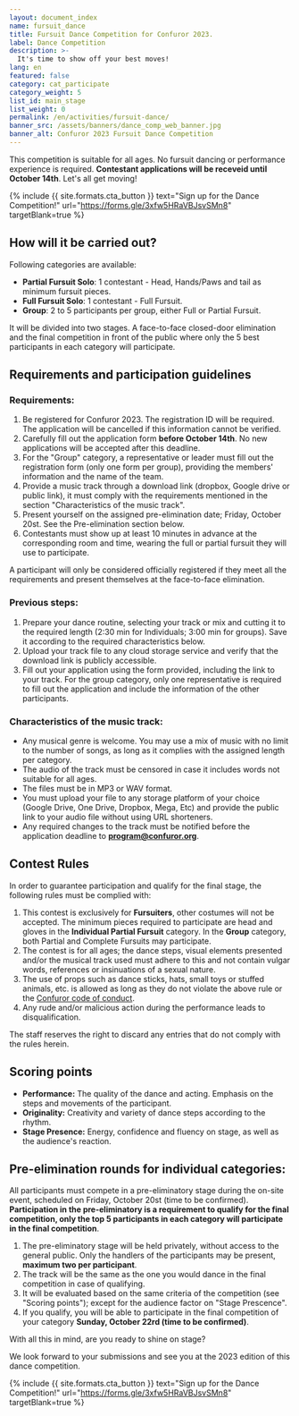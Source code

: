 ```yaml
---
layout: document_index
name: fursuit_dance
title: Fursuit Dance Competition for Confuror 2023.
label: Dance Competition
description: >-
  It's time to show off your best moves!
lang: en
featured: false
category: cat_participate
category_weight: 5
list_id: main_stage
list_weight: 0
permalink: /en/activities/fursuit-dance/
banner_src: /assets/banners/dance_comp_web_banner.jpg
banner_alt: Confuror 2023 Fursuit Dance Competition
---
```


This competition is suitable for all ages. No fursuit dancing or performance experience is required. **Contestant applications will be receveid until October 14th**. Let's all get moving!

{%
  include {{ site.formats.cta_button }}
  text="Sign up for the Dance Competition!"
  url="https://forms.gle/3xfw5HRaVBJsvSMn8"
  targetBlank=true
%}

## How will it be carried out?

Following categories are available:
- **Partial Fursuit Solo**: 1 contestant - Head, Hands/Paws and tail as minimum fursuit pieces.
- **Full Fursuit Solo**: 1 contestant - Full Fursuit.
- **Group**: 2 to 5 participants per group, either Full or Partial Fursuit.

It will be divided into two stages. A face-to-face closed-door elimination and the final competition in front of the public where only the 5 best participants in each category will participate.


## Requirements and participation guidelines

### Requirements:
1. Be registered for Confuror 2023. The registration ID will be required. The application will be cancelled if this information cannot be verified.
2. Carefully fill out the application form **before October 14th**. No new applications will be accepted after this deadline.
3. For the "Group" category, a representative or leader must fill out the registration form (only one form per group), providing the members' information and the name of the team.
4. Provide a music track through a download link (dropbox, Google drive or public link), it must comply with the requirements mentioned in the section "Characteristics of the music track".
5. Present yourself on the assigned pre-elimination date; Friday, October 20st. See the Pre-elimination section below.
7. Contestants must show up at least 10 minutes in advance at the corresponding room and time, wearing the full or partial fursuit they will use to participate.

A participant will only be considered officially registered if they meet all the requirements and present themselves at the face-to-face elimination.

### Previous steps:
1. Prepare your dance routine, selecting your track or mix and cutting it to the required length (2:30 min for Individuals; 3:00 min for groups). Save it according to the required characteristics below.
2. Upload your track file to any cloud storage service and verify that the download link is publicly accessible.
3. Fill out your application using the form provided, including the link to your track. For the group category, only one representative is required to fill out the application and include the information of the other participants.

### Characteristics of the music track:
- Any musical genre is welcome. You may use a mix of music with no limit to the number of songs, as long as it complies with the assigned length per category.
- The audio of the track must be censored in case it includes words not suitable for all ages.
- The files must be in MP3 or WAV format.
- You must upload your file to any storage platform of your choice (Google Drive, One Drive, Dropbox, Mega, Etc) and provide the public link to your audio file without using URL shorteners.
- Any required changes to the track must be notified before the application deadline to **program@confuror.org**.

## Contest Rules
In order to guarantee participation and qualify for the final stage, the following rules must be complied with:

1. This contest is exclusively for **Fursuiters**, other costumes will not be accepted. The minimum pieces required to participate are head and gloves in the **Individual Partial Fursuit** category. In the **Group** category, both Partial and Complete Fursuits may participate.
2. The contest is for all ages; the dance steps, visual elements presented and/or the musical track used must adhere to this and not contain vulgar words, references or insinuations of a sexual nature.
3. The use of props such as dance sticks, hats, small toys or stuffed animals, etc. is allowed as long as they do not violate the above rule or the [Confuror code of conduct]('/en/code_of_conduct/').
4. Any rude and/or malicious action during the performance leads to disqualification.

The staff reserves the right to discard any entries that do not comply with the rules herein.

## Scoring points
- **Performance:** The quality of the dance and acting. Emphasis on the steps and movements of the participant.
- **Originality:** Creativity and variety of dance steps according to the rhythm.
- **Stage Presence:** Energy, confidence and fluency on stage, as well as the audience's reaction.

## Pre-elimination rounds for individual categories:
All participants must compete in a pre-eliminatory stage during the on-site event, scheduled on Friday, October 20st (time to be confirmed). **Participation in the pre-eliminatory is a requirement to qualify for the final competition, only the top 5 participants in each category will participate in the final competition**.

1. The pre-eliminatory stage will be held privately, without access to the general public. Only the handlers of the participants may be present, **maximum two per participant**.
2. The track will be the same as the one you would dance in the final competition in case of qualifying.
3. It will be evaluated based on the same criteria of the competition (see "Scoring points"); except for the audience factor on "Stage Prescence".
4. If you qualify, you will be able to participate in the final competition of your category **Sunday, October 22rd (time to be confirmed)**.

With all this in mind, are you ready to shine on stage?

We look forward to your submissions and see you at the 2023 edition of this dance competition.

{%
  include {{ site.formats.cta_button }}
  text="Sign up for the Dance Competition!"
  url="https://forms.gle/3xfw5HRaVBJsvSMn8"
  targetBlank=true
%}

